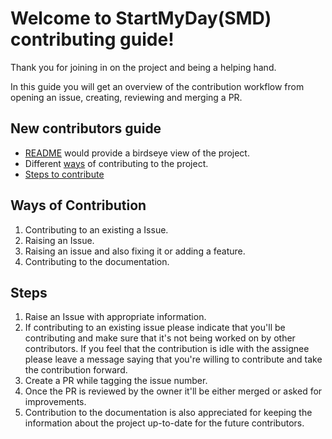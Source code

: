 # Welcome to StartMyDay(SMD) contributing guide!
Thank you for joining in on the project and being a helping hand.

In this guide you will get an overview of the contribution workflow from opening an issue, creating, reviewing and merging a PR.

## New contributors guide
* [README](../README.md) would provide a birdseye view of the project.
* Different [ways](#ways) of contributing to the project.
* [Steps to contribute](#steps)

## Ways of Contribution
<a id="ways"></a>
1. Contributing to an existing a Issue.
2. Raising an Issue.
3. Raising an issue and also fixing it or adding a feature.
4. Contributing to the documentation.

## Steps
<a id="steps"></a>
1. Raise an Issue with appropriate information.
2. If contributing to an existing issue please indicate that you'll be contributing and make sure that it's not being worked on by other contributors. If you feel that the contribution is idle with the assignee please leave a message saying that you're willing to contribute and take the contribution forward.
3. Create a PR while tagging the issue number.
4. Once the PR is reviewed by the owner it'll be either merged or asked for improvements.
5. Contribution to the documentation is also appreciated for keeping the information about the project up-to-date for the future contributors.
